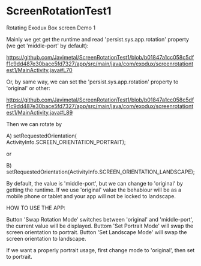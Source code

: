 # ScreenRotationTest1
Rotating Exodux Box screen Demo 1

Mainly we get get the runtime and read 'persist.sys.app.rotation' property (we get 'middle-port' by default):

https://github.com/Javimetal/ScreenRotationTest1/blob/b01847a1cc058c5dff1c9dd487e30bace5fd7327/app/src/main/java/com/exodux/screenrotationtest1/MainActivity.java#L70

Or, by same way, we can set the 'persist.sys.app.rotation' property to 'original' or other:

https://github.com/Javimetal/ScreenRotationTest1/blob/b01847a1cc058c5dff1c9dd487e30bace5fd7327/app/src/main/java/com/exodux/screenrotationtest1/MainActivity.java#L89

Then we can rotate by

A) setRequestedOrientation( ActivityInfo.SCREEN_ORIENTATION_PORTRAIT);

or

B) setRequestedOrientation(ActivityInfo.SCREEN_ORIENTATION_LANDSCAPE);


By default, the value is 'middle-port', but we can change to 'original' by getting the runtime.
If we use 'original' value the behabiour will be as a mobile phone or tablet and your app will not be locked to landscape.

HOW TO USE THE APP:

Button 'Swap Rotation Mode' switches between 'original' and 'middle-port', the current value will be displayed.
Buttom 'Set Portrait Mode' will swap the screen orientation to portrait.
Button 'Set Landscape Mode' will swap the screen orientation to landscape.

If we want a properly portrait usage, first change mode to 'original', then set to portrait.
